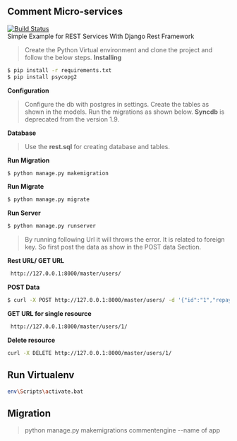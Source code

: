 ## Comment Micro-services
[![Build Status]()]() <br />
Simple Example for REST Services With Django Rest Framework
>Create the Python Virtual environment and clone the project and follow the below steps.
<b> Installing </b>
```sh
$ pip install -r requirements.txt
$ pip install psycopg2
```
<b> Configuration </b>
> Configure the db with postgres in settings. Create the tables as shown in the models. Run the migrations as shown below. <b>Syncdb</b> is deprecated from the version 1.9.

<b> Database </b>
> Use the <b>rest.sql</b> for creating database and tables.

<b> Run Migration</b>
```sh
$ python manage.py makemigration
```
<b> Run Migrate</b>
```sh
$ python manage.py migrate
```
<b> Run Server</b>
```sh
$ python manage.py runserver
```
> By running following Url it will throws the error. It is related to foreign key. 
> So first post the data as show in the POST data Section.
> 
<b> Rest URL/ GET URL </b>
```sh
 http://127.0.0.1:8000/master/users/
```

<b> POST Data </b>
``` sh 
$ curl -X POST http://127.0.0.1:8000/master/users/ -d '{"id":"1","repayment_type_name":"MANUAL", "fk_status":"1","last_modified_date":"2016-01-12 00:00:00+05:30","last_modified_by":"1"}' -H "Content-Type: application/json"
```
<b> GET URL for single resource </b>
```sh
 http://127.0.0.1:8000/master/users/1/
```
<b> Delete resource </b>
```sh
curl -X DELETE http://127.0.0.1:8000/master/users/1/
```

## Run Virtualenv
```sh
env\Scripts\activate.bat
```

## Migration
>python manage.py makemigrations commentengine --name of app

